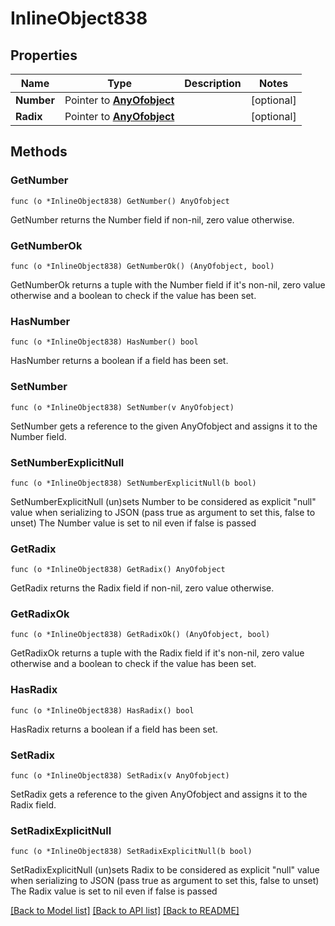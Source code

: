 # InlineObject838

## Properties

Name | Type | Description | Notes
------------ | ------------- | ------------- | -------------
**Number** | Pointer to [**AnyOfobject**](anyOf&lt;object&gt;.md) |  | [optional] 
**Radix** | Pointer to [**AnyOfobject**](anyOf&lt;object&gt;.md) |  | [optional] 

## Methods

### GetNumber

`func (o *InlineObject838) GetNumber() AnyOfobject`

GetNumber returns the Number field if non-nil, zero value otherwise.

### GetNumberOk

`func (o *InlineObject838) GetNumberOk() (AnyOfobject, bool)`

GetNumberOk returns a tuple with the Number field if it's non-nil, zero value otherwise
and a boolean to check if the value has been set.

### HasNumber

`func (o *InlineObject838) HasNumber() bool`

HasNumber returns a boolean if a field has been set.

### SetNumber

`func (o *InlineObject838) SetNumber(v AnyOfobject)`

SetNumber gets a reference to the given AnyOfobject and assigns it to the Number field.

### SetNumberExplicitNull

`func (o *InlineObject838) SetNumberExplicitNull(b bool)`

SetNumberExplicitNull (un)sets Number to be considered as explicit "null" value
when serializing to JSON (pass true as argument to set this, false to unset)
The Number value is set to nil even if false is passed
### GetRadix

`func (o *InlineObject838) GetRadix() AnyOfobject`

GetRadix returns the Radix field if non-nil, zero value otherwise.

### GetRadixOk

`func (o *InlineObject838) GetRadixOk() (AnyOfobject, bool)`

GetRadixOk returns a tuple with the Radix field if it's non-nil, zero value otherwise
and a boolean to check if the value has been set.

### HasRadix

`func (o *InlineObject838) HasRadix() bool`

HasRadix returns a boolean if a field has been set.

### SetRadix

`func (o *InlineObject838) SetRadix(v AnyOfobject)`

SetRadix gets a reference to the given AnyOfobject and assigns it to the Radix field.

### SetRadixExplicitNull

`func (o *InlineObject838) SetRadixExplicitNull(b bool)`

SetRadixExplicitNull (un)sets Radix to be considered as explicit "null" value
when serializing to JSON (pass true as argument to set this, false to unset)
The Radix value is set to nil even if false is passed

[[Back to Model list]](../README.md#documentation-for-models) [[Back to API list]](../README.md#documentation-for-api-endpoints) [[Back to README]](../README.md)


